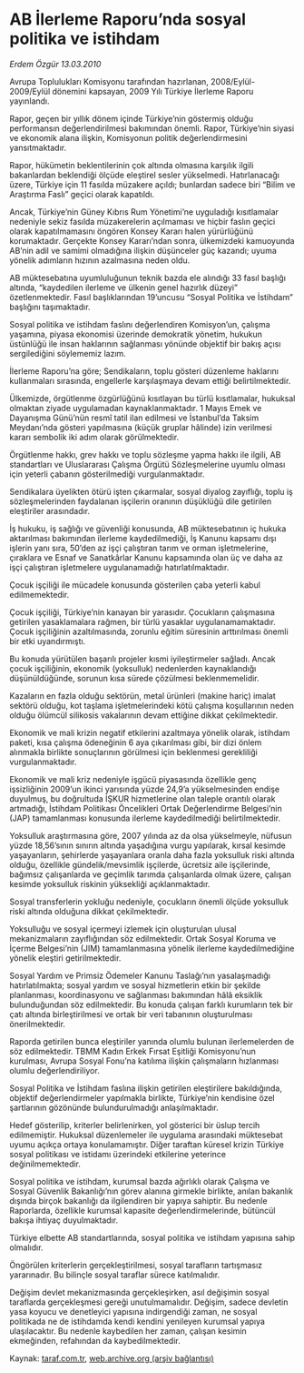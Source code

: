 # AB İlerleme Raporu’nda sosyal politika ve istihdam

*Erdem Özgür 13.03.2010*

<div class="yazi"><p>Avrupa Toplulukları Komisyonu tarafından hazırlanan, 2008/Eylül- 2009/Eylül dönemini kapsayan, 2009 Yılı Türkiye İlerleme Raporu yayınlandı.</p>
<p>Rapor, geçen bir yıllık dönem içinde Türkiye’nin göstermiş olduğu performansın değerlendirilmesi bakımından önemli. Rapor, Türkiye’nin siyasi ve ekonomik alana ilişkin, Komisyonun politik değerlendirmesini yansıtmaktadır.</p>
<p>Rapor, hükümetin beklentilerinin çok altında olmasına karşılık ilgili bakanlardan beklendiği ölçüde eleştirel sesler yükselmedi. Hatırlanacağı üzere, Türkiye için 11 fasılda müzakere açıldı; bunlardan sadece biri “Bilim ve Araştırma Faslı” geçici olarak kapatıldı.</p>
<p>Ancak, Türkiye’nin Güney Kıbrıs Rum Yönetimi’ne uyguladığı kısıtlamalar nedeniyle sekiz fasılda müzakerelerin açılmaması ve hiçbir faslın geçici olarak kapatılmamasını öngören Konsey Kararı halen yürürlüğünü korumaktadır. Gerçekte Konsey Kararı’ndan sonra, ülkemizdeki kamuoyunda AB’nin adil ve samimi olmadığına ilişkin düşünceler güç kazandı; uyuma yönelik adımların hızının azalmasına neden oldu.</p>
<p>AB müktesebatına uyumluluğunun teknik bazda ele alındığı 33 fasıl başlığı altında, “kaydedilen ilerleme ve ülkenin genel hazırlık düzeyi” özetlenmektedir. Fasıl başlıklarından 19’uncusu “Sosyal Politika ve İstihdam” başlığını taşımaktadır.</p>
<p>Sosyal politika ve istihdam faslını değerlendiren Komisyon’un, çalışma yaşamına, piyasa ekonomisi üzerinde demokratik yönetim, hukukun üstünlüğü ile insan haklarının sağlanması yönünde objektif bir bakış açısı sergilediğini söylememiz lazım.</p>
<p>İlerleme Raporu’na göre; Sendikaların, toplu gösteri düzenleme haklarını kullanmaları sırasında, engellerle karşılaşmaya devam ettiği belirtilmektedir.</p>
<p>Ülkemizde, örgütlenme özgürlüğünü kısıtlayan bu türlü kısıtlamalar, hukuksal olmaktan ziyade uygulamadan kaynaklanmaktadır. 1 Mayıs Emek ve Dayanışma Günü’nün resmî tatil ilan edilmesi ve İstanbul’da Taksim Meydanı’nda gösteri yapılmasına (küçük gruplar hâlinde) izin verilmesi kararı sembolik iki adım olarak görülmektedir.</p>
<p>Örgütlenme hakkı, grev hakkı ve toplu sözleşme yapma hakkı ile ilgili, AB standartları ve Uluslararası Çalışma Örgütü Sözleşmelerine uyumlu olması için yeterli çabanın gösterilmediği vurgulanmaktadır.</p>
<p>Sendikalara üyelikten ötürü işten çıkarmalar, sosyal diyalog zayıflığı, toplu iş sözleşmelerinden faydalanan işçilerin oranının düşüklüğü dile getirilen eleştiriler arasındadır.</p>
<p>İş hukuku, iş sağlığı ve güvenliği konusunda, AB müktesebatının iç hukuka aktarılması bakımından ilerleme kaydedilmediği, İş Kanunu kapsamı dışı işlerin yanı sıra, 50’den az işçi çalıştıran tarım ve orman işletmelerine, çıraklara ve Esnaf ve Sanatkârlar Kanunu kapsamında olan üç ve daha az işçi çalıştıran işletmelere uygulanamadığı hatırlatılmaktadır.</p>
<p>Çocuk işçiliği ile mücadele konusunda gösterilen çaba yeterli kabul edilmemektedir.</p>
<p>Çocuk işçiliği, Türkiye’nin kanayan bir yarasıdır. Çocukların çalışmasına getirilen yasaklamalara rağmen, bir türlü yasaklar uygulanamamaktadır. Çocuk işçiliğinin azaltılmasında, zorunlu eğitim süresinin arttırılması önemli bir etki uyandırmıştı.</p>
<p>Bu konuda yürütülen başarılı projeler kısmi iyileştirmeler sağladı. Ancak çocuk işçiliğinin, ekonomik (yoksulluk) nedenlerden kaynaklandığı düşünüldüğünde, sorunun kısa sürede çözülmesi beklenmemelidir.</p>
<p>Kazaların en fazla olduğu sektörün, metal ürünleri (makine hariç) imalat sektörü olduğu, kot taşlama işletmelerindeki kötü çalışma koşullarının neden olduğu ölümcül silikosis vakalarının devam ettiğine dikkat çekilmektedir.</p>
<p>Ekonomik ve mali krizin negatif etkilerini azaltmaya yönelik olarak, istihdam paketi, kısa çalışma ödeneğinin 6 aya çıkarılması gibi, bir dizi önlem alınmakla birlikte sonuçlarının görülmesi için beklenmesi gerekliliği vurgulanmaktadır.</p>
<p>Ekonomik ve mali kriz nedeniyle işgücü piyasasında özellikle genç işsizliğinin 2009’un ikinci yarısında yüzde 24,9’a yükselmesinden endişe duyulmuş, bu doğrultuda İŞKUR hizmetlerine olan taleple orantılı olarak artmadığı, İstihdam Politikası Öncelikleri Ortak Değerlendirme Belgesi’nin (JAP) tamamlanması konusunda ilerleme kaydedilmediği belirtilmektedir.</p>
<p>Yoksulluk araştırmasına göre, 2007 yılında az da olsa yükselmeyle, nüfusun yüzde 18,56’sının sınırın altında yaşadığına vurgu yapılarak, kırsal kesimde yaşayanların, şehirlerde yaşayanlara oranla daha fazla yoksulluk riski altında olduğu, özellikle gündelik/mevsimlik işçilerde, ücretsiz aile işçilerinde, bağımsız çalışanlarda ve geçimlik tarımda çalışanlarda olmak üzere, çalışan kesimde yoksulluk riskinin yüksekliği açıklanmaktadır.</p>
<p>Sosyal transferlerin yokluğu nedeniyle, çocukların önemli ölçüde yoksulluk riski altında olduğuna dikkat çekilmektedir.</p>
<p>Yoksulluğu ve sosyal içermeyi izlemek için oluşturulan ulusal mekanizmaların zayıflığından söz edilmektedir. Ortak Sosyal Koruma ve İçerme Belgesi’nin (JIM) tamamlanmasına yönelik ilerleme kaydedilmediğine yönelik eleştiri getirilmektedir.</p>
<p>Sosyal Yardım ve Primsiz Ödemeler Kanunu Taslağı’nın yasalaşmadığı hatırlatılmakta; sosyal yardım ve sosyal hizmetlerin etkin bir şekilde planlanması, koordinasyonu ve sağlanması bakımından hâlâ eksiklik bulunduğundan söz edilmektedir. Bu konuda çalışan farklı kurumların tek bir çatı altında birleştirilmesi ve ortak bir veri tabanının oluşturulması önerilmektedir.</p>
<p>Raporda getirilen bunca eleştiriler yanında olumlu bulunan ilerlemelerden de söz edilmektedir. TBMM Kadın Erkek Fırsat Eşitliği Komisyonu’nun kurulması, Avrupa Sosyal Fonu’na katılıma ilişkin çalışmaların hızlanması olumlu değerlendiriliyor.</p>
<p>Sosyal Politika ve İstihdam faslına ilişkin getirilen eleştirilere bakıldığında, objektif değerlendirmeler yapılmakla birlikte, Türkiye’nin kendisine özel şartlarının gözönünde bulundurulmadığı anlaşılmaktadır.</p>
<p>Hedef gösterilip, kriterler belirlenirken, yol gösterici bir üslup tercih edilmemiştir. Hukuksal düzenlemeler ile uygulama arasındaki müktesebat uyumu açıkça ortaya konulamamıştır. Diğer taraftan küresel krizin Türkiye sosyal politikası ve istidamı üzerindeki etkilerine yeterince değinilmemektedir.</p>
<p>Sosyal politika ve istihdam, kurumsal bazda ağırlıklı olarak Çalışma ve Sosyal Güvenlik Bakanlığı’nın görev alanına girmekle birlikte, anılan bakanlık dışında birçok bakanlığı da ilgilendiren bir yapıya sahiptir. Bu nedenle Raporlarda, özellikle kurumsal kapasite değerlendirmelerinde, bütüncül bakışa ihtiyaç duyulmaktadır.</p>
<p>Türkiye elbette AB standartlarında, sosyal politika ve istihdam yapısına sahip olmalıdır.</p>
<p>Öngörülen kriterlerin gerçekleştirilmesi, sosyal tarafların tartışmasız yararınadır. Bu bilinçle sosyal taraflar sürece katılmalıdır.</p>
<p>Değişim devlet mekanizmasında gerçekleşirken, asıl değişimin sosyal taraflarda gerçekleşmesi gereği unutulmamalıdır. Değişim, sadece devletin yasa koyucu ve denetleyici yapısına indirgendiği zaman, ne sosyal politikada ne de istihdamda kendi kendini yenileyen kurumsal yapıya ulaşılacaktır. Bu nedenle kaybedilen her zaman, çalışan kesimin ekmeğinden, refahından da kaybedilmektedir.</p></div>

Kaynak: [taraf.com.tr](http://www.taraf.com.tr:80/makale/10434.htm), [web.archive.org (arşiv bağlantısı)](http://web.archive.org/web/20100327040515/http://www.taraf.com.tr:80/makale/10434.htm)
